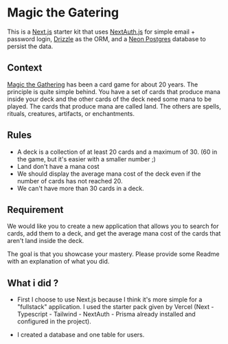 # Magic the Gatering

This is a [Next.js](https://nextjs.org/) starter kit that uses [NextAuth.js](https://next-auth.js.org/) for simple email + password login, [Drizzle](https://orm.drizzle.team) as the ORM, and a [Neon Postgres](https://vercel.com/postgres) database to persist the data.

## Context

[Magic the Gathering](https://en.wikipedia.org/wiki/Magic:TheGathering) has been a card game for about 20 years. The principle is quite simple behind. You have a set of cards that produce mana inside your deck and the other cards of the deck need some mana to be played. The cards that produce mana are called land. The others are spells, rituals, creatures, artifacts, or enchantments.

## Rules

- A deck is a collection of at least 20 cards and a maximum of 30. (60 in the game, but it's easier with a smaller number ;)
- Land don't have a mana cost
- We should display the average mana cost of the deck even if the number of cards has not reached 20.
- We can't have more than 30 cards in a deck.

## Requirement

We would like you to create a new application that allows you to search for cards, add them to a deck, and get the average mana cost of the cards that aren't land inside the deck.

The goal is that you showcase your mastery. Please provide some Readme with an explanation of what you did.

## What i did ?

- First I choose to use Next.js because I think it's more simple for a "fullstack" application. I used the starter pack given by Vercel (Next - Typescript - Tailwind - NextAuth - Prisma already installed and configured in the project).

- I created a database and one table for users.
